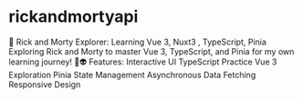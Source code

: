 # rickandmortyapi
🚀 Rick and Morty Explorer: Learning Vue 3, Nuxt3 , TypeScript, Pinia  Exploring Rick and Morty to master Vue 3, TypeScript, and Pinia for my own learning journey! 🌌👽  Features: Interactive UI TypeScript Practice Vue 3 Exploration Pinia State Management Asynchronous Data Fetching Responsive Design
